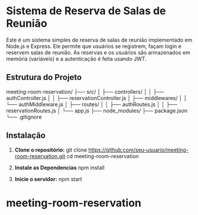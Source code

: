 # Sistema de Reserva de Salas de Reunião

Este é um sistema simples de reserva de salas de reunião implementado em Node.js e Express. Ele permite que usuários se registrem, façam login e reservem salas de reunião. As reservas e os usuários são armazenados em memória (variáveis) e a autenticação é feita usando JWT.

## Estrutura do Projeto
meeting-room-reservation/
├── src/
│ ├── controllers/
│ │ ├── authController.js
│ │ ├── reservationController.js
│ ├── middlewares/
│ │ └── authMiddleware.js
│ ├── routes/
│ │ ├── authRoutes.js
│ │ ├── reservationRoutes.js
│ └── app.js
├── node_modules/
├── package.json
└── .gitignore


## Instalação

1. **Clone o repositório:**
   git clone https://github.com/seu-usuario/meeting-room-reservation.git
   cd meeting-room-reservation

2. **Instale as Dependencias**
 npm install      

3. **Inicie o servidor:**
 npm start



# meeting-room-reservation
